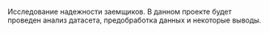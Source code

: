 Исследование надежности заемщиков.
В данном проекте будет проведен анализ датасета, предобработка данных и некоторые выводы.